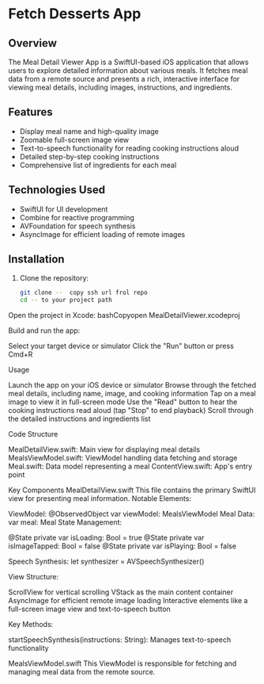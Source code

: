 # Fetch Desserts App

## Overview

The Meal Detail Viewer App is a SwiftUI-based iOS application that allows users to explore detailed information about various meals. It fetches meal data from a remote source and presents a rich, interactive interface for viewing meal details, including images, instructions, and ingredients.

## Features

- Display meal name and high-quality image
- Zoomable full-screen image view
- Text-to-speech functionality for reading cooking instructions aloud
- Detailed step-by-step cooking instructions
- Comprehensive list of ingredients for each meal

## Technologies Used

- SwiftUI for UI development
- Combine for reactive programming
- AVFoundation for speech synthesis
- AsyncImage for efficient loading of remote images

## Installation

1. Clone the repository:
   ```bash
   git clone --  copy ssh url frol repo
   cd -- to your project path 

Open the project in Xcode:
bashCopyopen MealDetailViewer.xcodeproj

Build and run the app:

Select your target device or simulator
Click the "Run" button or press Cmd+R



Usage

Launch the app on your iOS device or simulator
Browse through the fetched meal details, including name, image, and cooking information
Tap on a meal image to view it in full-screen mode
Use the "Read" button to hear the cooking instructions read aloud (tap "Stop" to end playback)
Scroll through the detailed instructions and ingredients list

Code Structure

MealDetailView.swift: Main view for displaying meal details
MealsViewModel.swift: ViewModel handling data fetching and storage
Meal.swift: Data model representing a meal
ContentView.swift: App's entry point

Key Components
MealDetailView.swift
This file contains the primary SwiftUI view for presenting meal information.
Notable Elements:

ViewModel: @ObservedObject var viewModel: MealsViewModel
Meal Data: var meal: Meal
State Management:

@State private var isLoading: Bool = true
@State private var isImageTapped: Bool = false
@State private var isPlaying: Bool = false


Speech Synthesis: let synthesizer = AVSpeechSynthesizer()

View Structure:

ScrollView for vertical scrolling
VStack as the main content container
AsyncImage for efficient remote image loading
Interactive elements like a full-screen image view and text-to-speech button

Key Methods:

startSpeechSynthesis(instructions: String): Manages text-to-speech functionality

MealsViewModel.swift
This ViewModel is responsible for fetching and managing meal data from the remote source.
